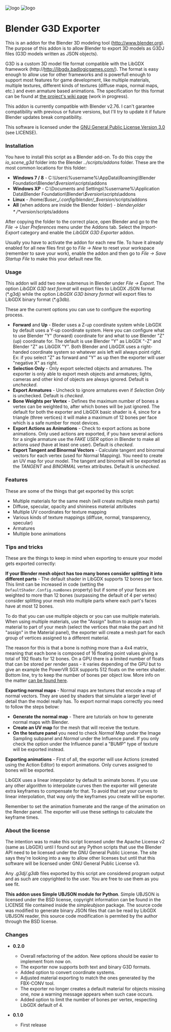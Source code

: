 ![logo](http://libgdx.badlogicgames.com/img/logo.png)
![logo](http://download.blender.org/institute/logos/blender-plain.png)

Blender G3D Exporter
====================

This is an addon for the Blender 3D modeling tool (http://www.blender.org). The purpose of this addon is to allow Blender to export 3D models as G3DJ files (G3D models written as JSON objects).

G3D is a custom 3D model file format compatible with the LibGDX framework (http://http://libgdx.badlogicgames.com/). The format is easy enough to allow use for other frameworks and is powerfull enough to support most features for game development, like multiple materials, multiple textures, different kinds of textures (diffuse maps, normal maps, etc.) and even armature based animations. The specification for this format can be found at [the project's wiki page](https://github.com/libgdx/fbx-conv/wiki) (work in progress).

This addon is currently compatible with Blender v2.76. I can't garantee compatibility with previous or future versions, but I'll try to update it if future Blender updates break compatibility.

This software is licensed under the [GNU General Public License Version 3.0](http://www.gnu.org/licenses/gpl-3.0.txt) (see LICENSE).

### Installation

You have to install this script as a Blender add-on. To do this copy the *io_scene_g3d* folder into the Blender *../scripts/addons* folder. These are the most common locations for this folder:

* **Windows 7 / 8** - C:\\Users\\%username%\\AppData\\Roaming\\Blender Foundation\\Blender\\_$version_\\scripts\\addons 
* **Windows XP** - C:\\Documents and Settings\\%username%\\Application Data\\Blender Foundation\\Blender\\_$version_\\scripts\\addons 
* **Linux** - /home/_$user_/.config/blender/_$version_/scripts/addons
* **All** (when addons are inside the Blender folder) - *$blender_folder*/*$version*/scripts/addons

After copying the folder to the correct place, open Blender and go to the *File -> User Preferences* menu under the Addons tab. Select the *Import-Export* category and enable the *LibGDX G3D Exporter* addon.

Usually you have to activate the addon for each new file. To have it already enabled for all new files first go to *File -> New* to reset your workspace (remember to save your work), enable the addon and then go to *File -> Save Startup File* to make this your default new file.

### Usage

This addon will add two new submenus in Blender under *File -> Export*. The option *LibGDX G3D text format* will export files to LibGDX JSON format (\*.g3dj) while the option *LibGDX G3D binary format* will export files to LibGDX binary format (\*.g3db).

These are the current options you can use to configure the exporting process.

* **Forward** and **Up** - Bleder uses a Z-up coordinate system while LibGDX by default uses a Y-up coordinate system. Here you can configure what to use Blender "Y" (forward) coordinate for and what to use Blender "Z" (up) coordinate for. The default is use Blender "Y" as LibGDX "-Z" and Blender "Z" as LibGDX "Y". Both Blender and LibGDX uses a right-handed coordinate system so whatever axis left will always point right. Ex: if you select "Z" as forward and "Y" as up then the exporter will user "negative X" as right.
* **Selection Only** - Only export selected objects and armatures. The exporter is only able to export mesh objects and armatures; lights, cameras and other kind of objects are always ignored. Default is *unchecked*.
* **Export Armatures** - Uncheck to ignore armatures even if *Selection Only* is unchecked. Default is *checked*.
* **Bone Weights per Vertex** - Defines the maximum number of bones a vertex can be weighted to, after which bones will be just ignored. The default for both the exporter and LibGDX basic shader is 4, since for a triangle (three vertices) it will make a maximum of 12 bones per face which is a safe number for most devices.   
* **Export Actions as Animations** - Check to export actions as bone animations. Only used actions are exported, if you have several actions for a single armature use the *FAKE USER* option in Blender to make all actions *used* (have at least one user). Default is *checked*.
* **Export Tangent and Binormal Vectors** - Calculate tangent and binormal vectors for each vertex (used for Normal Mapping). You need to create an UV map for your model. The tangent and binormal will be exported as the *TANGENT* and *BINORMAL* vertex attributes. Default is *unchecked*.

### Features

These are some of the things that get exported by this script:

* Multiple materials for the same mesh (will create multiple mesh parts)
* Diffuse, specular, opacity and shininess material attributes
* Multiple UV coordinates for texture mapping
* Various kinds of texture mappings (diffuse, normal, transparency, specular)
* Armatures
* Multiple bone animations

### Tips and tricks

These are the things to keep in mind when exporting to ensure your model gets exported correctly:


**If your Blender mesh object has too many bones consider splitting it into different parts** - The default shader in LibGDX supports 12 bones per face. This limit can be increased in code (setting the `DefaultShader.Config.numBones` property) but if some of your faces are weighted to more than 12 bones (surpassing the default of 4 per vertex) consider splitting your mesh into multiple parts where each part's faces have at most 12 bones.

To do that you can use multiple objects or you can use multiple materials. When using multiple materials, use the "Assign" button to assign each material to part of your mesh (select the vertices that make the part and hit "assign" in the Material panel), the exporter will create a mesh part for each group of vertices assigned to a different material. 

The reason for this is that a bone is nothing more than a 4x4 matrix, meaning that each bone is composed of 16 floating point values giving a total of 192 floats for 12 bones. On a GPU there is a limited number of floats that can be stored per render pass - it varies depending of the GPU but to give an example the PowerVR SGX supports 512 floats on the vertex shader. Bottom line, try to keep the number of bones per object low. More info on the matter [can be found here](http://www.badlogicgames.com/forum/viewtopic.php?f=11&t=12910).

**Exporting normal maps** - Normal maps are textures that encode a map of normal vectors. They are used by shaders that simulate a larger level of detail than the model really has. To export normal maps correctly you need to follow the steps below:

* **Generate the normal map** - There are tutorials on how to generate normal maps with Blender.
* **Create an UV map** for the mesh that will receive the texture.
* **On the texture panel** you need to check *Normal Map* under the Image Sampling subpanel and *Normal* under the Influence panel. If you only check the option under the Influence panel a "BUMP" type of texture will be exported instead.

**Exporting animations** - First of all, the exporter will use Actions (created using the Action Editor) to export animations. Only curves assigned to bones will be exported.

LibGDX uses a linear interpolator by default to animate bones. If you use any other algorithm to interpolate curves then the exporter will generate extra keyframes to compensate for that. To avoid that set your curves to linear interpolation, that way only the keyframes you create will be exporter.

Remember to set the animation framerate and the range of the animation on the Render panel. The exporter will use these settings to calculate the keyframe times.

### About the license

The intention was to make this script licensed under the Apache License v2 (same as LibGDX) until I found out any Python scripts that use the Blender API need to be licensed under the GNU General Public License. The site says they're looking into a way to allow other licenses but until that this software will be licensed under GNU General Public License v3.

Any *.g3dj/.g3db* files exported by this script are considered program output and as such are copyrighted to the user. You are free to use them as you see fit.

**This addon uses Simple UBJSON module for Python**. Simple UBJSON is licensed under the BSD license, copyright information can be found in the LICENSE file contained inside the *simpleubjson* package. The source code was modified to generate binary JSON files that can be read by LibGDX UBJSON reader, this source code modification is permited by the author through the BSD license.

### Changes

* **0.2.0**
  - Overall refactoring of the addon. New options should be easier to implement from now on.
  - The exporter now supports both text and binary G3D formats.
  - Added option to convert coordinate systems.
  - Adjusted material exporting to match the ones generated by the FBX-CONV tool.
  - The exporter no longer creates a default material for objects missing one, now a warning message appears when such case occurs.
  - Added option to limit the number of bones per vertex, respecting LibGDX default of 4.
  
* **0.1.0**
  - First release